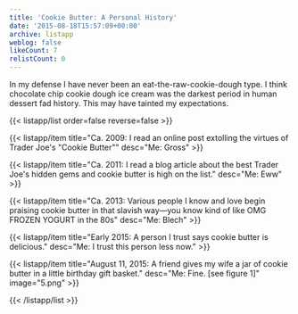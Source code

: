 ```yaml
---
title: 'Cookie Butter: A Personal History'
date: '2015-08-18T15:57:09+00:00'
archive: listapp
weblog: false
likeCount: 7
relistCount: 0
---
```


In my defense I have never been an eat-the-raw-cookie-dough type. I think chocolate chip cookie dough ice cream was the darkest period in human dessert fad history. This may have tainted my expectations.

<!--more-->

{{< listapp/list order=false reverse=false >}}

   {{< listapp/item title="Ca. 2009: I read an online post extolling the virtues of Trader Joe's \"Cookie Butter\""
      desc="Me: Gross" >}}

   {{< listapp/item title="Ca. 2011: I read a blog article about the best Trader Joe's hidden gems and cookie butter is high on the list."
      desc="Me: Eww" >}}

   {{< listapp/item title="Ca. 2013: Various people I know and love begin praising cookie butter in that slavish way—you know kind of like OMG FROZEN YOGURT in the 80s"
      desc="Me: Blech" >}}

   {{< listapp/item title="Early 2015: A person I trust says cookie butter is delicious."
      desc="Me: I trust this person less now." >}}

   {{< listapp/item title="August 11, 2015: A friend gives my wife a jar of cookie butter in a little birthday gift basket."
      desc="Me: Fine. [see figure 1]"
      image="5.png" >}}

{{< /listapp/list >}}
